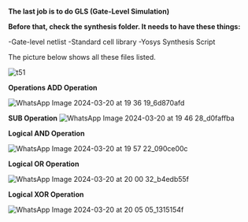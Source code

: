 **The last job is to do GLS (Gate-Level Simulation)**

**Before that, check the synthesis folder. It needs to have these things:**

-Gate-level netlist
-Standard cell library
-Yosys Synthesis Script

The picture below shows all these files listed.

![t51](https://github.com/1165111981/apeksha/assets/160841230/4556ce23-afd6-4787-a444-bc28540a0a02)

**Operations
ADD Operation**

![WhatsApp Image 2024-03-20 at 19 36 19_6d870afd](https://github.com/1165111981/apeksha/assets/160841230/c0040c57-fe0c-4a83-b122-6256eeff2ea1)


**SUB Operation**
![WhatsApp Image 2024-03-20 at 19 46 28_d0faffba](https://github.com/1165111981/apeksha/assets/160841230/d6f11770-3e5d-4717-9394-043a63fc7c4a)


**Logical AND Operation**

![WhatsApp Image 2024-03-20 at 19 57 22_090ce00c](https://github.com/1165111981/apeksha/assets/160841230/0d2d6038-9c94-43bf-83a7-d74de04fa65f)


**Logical OR Operation**

![WhatsApp Image 2024-03-20 at 20 00 32_b4edb55f](https://github.com/1165111981/apeksha/assets/160841230/78fed069-76e8-4703-94b3-2d134882dc72)


**Logical XOR Operation**

![WhatsApp Image 2024-03-20 at 20 05 05_1315154f](https://github.com/1165111981/apeksha/assets/160841230/a0b2073e-99a7-4980-b04f-4b2974a9289c)
